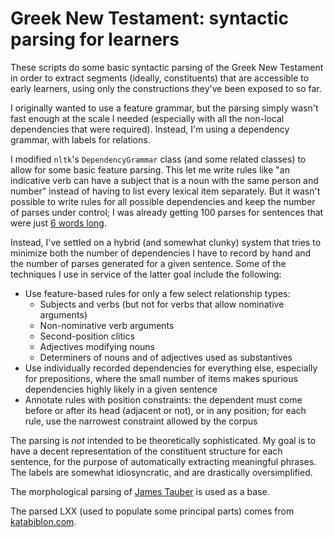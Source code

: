 # Greek New Testament: syntactic parsing for learners

These scripts do some basic syntactic parsing of the Greek New Testament in order to extract segments (ideally, constituents) that are accessible to early learners, using only the constructions they've been exposed to so far.

I originally wanted to use a feature grammar, but the parsing simply wasn't fast enough at the scale I needed (especially with all the non-local dependencies that were required).  Instead, I'm using a dependency grammar, with labels for relations.

I modified `nltk`'s `DependencyGrammar` class (and some related classes) to allow for some basic feature parsing.  This let me write rules like "an indicative verb can have a subject that is a noun with the same person and number" instead of having to list every lexical item separately.  But it wasn't possible to write rules for all possible dependencies and keep the number of parses under control; I was already getting 100 parses for sentences that were just [6 words long](https://www.youtube.com/watch?v=do5vXn_Rap4).

Instead, I've settled on a hybrid (and somewhat clunky) system that tries to minimize both the number of dependencies I have to record by hand and the number of parses generated for a given sentence.  Some of the techniques I use in service of the latter goal include the following:

- Use feature-based rules for only a few select relationship types:
  - Subjects and verbs (but not for verbs that allow nominative arguments)
  - Non-nominative verb arguments
  - Second-position clitics
  - Adjectives modifying nouns
  - Determiners of nouns and of adjectives used as substantives
- Use individually recorded dependencies for everything else, especially for prepositions, where the small number of items makes spurious dependencies highly likely in a given sentence
- Annotate rules with position constraints: the dependent must come before or after its head (adjacent or not), or in any position; for each rule, use the narrowest constraint allowed by the corpus

The parsing is _not_ intended to be theoretically sophisticated.  My goal is to have a decent representation of the constituent structure for each sentence, for the purpose of automatically extracting meaningful phrases.  The labels are somewhat idiosyncratic, and are drastically oversimplified.

The morphological parsing of [James Tauber](https://github.com/morphgnt/sblgnt) is used as a base.

The parsed LXX (used to populate some principal parts) comes from [katabiblon.com](https://en.katabiblon.com/us/index.php?text=LXX).
